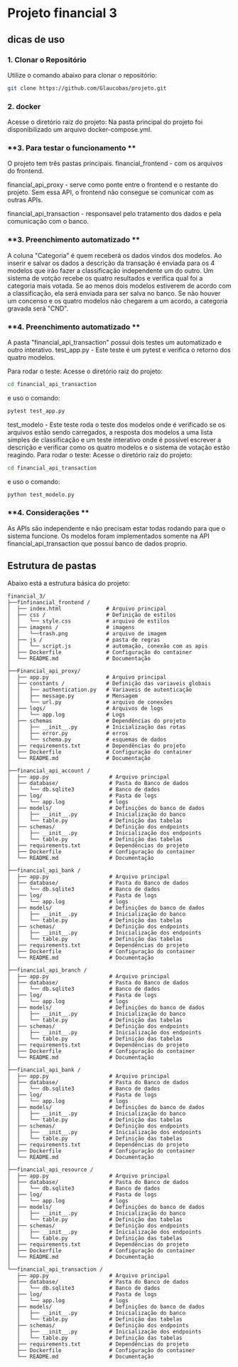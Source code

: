 # Projeto financial 3

## dicas de uso

### **1. Clonar o Repositório**
Utilize o comando abaixo para clonar o repositório:
```bash
git clone https://github.com/Glaucobas/projeto.git
```

### **2. docker**
Acesse o diretório raiz do projeto:
Na pasta principal do projeto foi disponibilizado um arquivo docker-compose.yml.

### **3. Para testar o funcionamento **
O projeto tem três pastas principais.
financial_frontend - com os arquivos do frontend.

financial_api_proxy - serve como ponte entre o frontend e o restante do projeto. Sem essa API, o frontend não consegue se comunicar com as outras APIs.

financial_api_transaction - responsavel pelo tratamento dos dados e pela comunicação com o banco.

### **3. Preenchimento automatizado **
A coluna "Categoria" é quem receberá os dados vindos dos modelos. Ao inserir e salvar os dados a descrição da transação é enviada para os 4 modelos que irão fazer a classificação independente um do outro. Um sistema de votção recebe os quatro resultados e verifica qual foi a categoria mais votada. Se ao menos dois modelos estiverem de acordo com a classificação, ela será enviada para ser salva no banco. Se não houver um concenso e os quatro modelos não chegarem a um acordo, a categoria gravada será "CND".

### **4. Preenchimento automatizado **
A pasta "financial_api_transaction" possui dois testes um automatizado e outro interativo.
test_app.py - Este teste é um pytest e verifica o retorno dos quatro modelos.

Para rodar o teste:
Acesse o diretório raiz do projeto:
```bash
cd financial_api_transaction
```
e uso o comando:
```bash
pytest test_app.py
```
test_modelo - Este teste roda o teste dos modelos onde é verificado se os arquivos estão sendo carregados, a resposta dos modelos a uma lista simples de classificação e um teste interativo onde é possível escrever a descrição e verificar como os quatro modelos e o sistema de votação estão reagindo.
Para rodar o teste:
Acesse o diretório raiz do projeto:
```bash
cd financial_api_transaction
```
e uso o comando:
```bash
python test_modelo.py
```

### **4. Considerações **
As APIs são independente e não precisam estar todas rodando para que o sistema funcione.
Os modelos foram implementados somente na API financial_api_transaction que possui banco de dados proprio.

## Estrutura de pastas

Abaixo está a estrutura básica do projeto:
```
financial_3/
├──finfinancial_frontend /
│  ├── index.html              # Arquivo principal
│  ├── css /                   # Definição de estilos
│  │   └── style.css           # arquivo de estilos
│  ├── imagens /               # imagens
│  │   └──trash.png            # arquivo de imagem
│  ├── js /                    # pasta de regras
│  │   └── script.js           # automação, conexão com as apis
│  ├── Dockerfile              # Configuração do container
│  └── README.md               # Documentação
│
├──Financial_api_proxy/
│  ├── app.py                  # Arquivo principal
│  ├── constants /             # Definição das variaveis globais
│  │   ├── authentication.py   # Variaveis de autenticação
│  │   ├── message.py          # Mensagem
│  │   └── url.py              # arquivo de conexões
│  ├── logs/                   # Arquivos de logs
│  │   └── app.log             # Logs
│  ├── schemas                 # Dependências do projeto
│  │   ├── __init__.py         # Inicialização das rotas
│  │   ├── error.py            # erros 
│  │   └── schema.py           # esquemas de dados
│  ├── requirements.txt        # Dependências do projeto
│  ├── Dockerfile              # Configuração do container
│  └── README.md               # Documentação
│
├──financial_api_account /
│  ├── app.py                   # Arquivo principal
│  ├── database/                # Pasta do Banco de dados
│  │   └── db.sqlite3           # Banco de dados
│  ├── log/                     # Pasta de logs
│  │   └── app.log              # logs
│  ├── models/                  # Definições do banco de dados
│  │   ├── __init__.py          # Inicialização do banco
│  │   └── table.py             # Definição das tabelas
│  ├── schemas/                 # Definição dos endpoints
│  │   ├── __init__.py          # Inicialização dos endpoints
│  │   └── table.py             # Definição das tabelas
│  ├── requirements.txt         # Dependências do projeto
│  ├── Dockerfile               # Configuração do container
│  └── README.md                # Documentação
│                               
├──financial_api_bank /         
│  ├── app.py                   # Arquivo principal
│  ├── database/                # Pasta do Banco de dados
│  │   └── db.sqlite3           # Banco de dados
│  ├── log/                     # Pasta de logs
│  │   └── app.log              # logs
│  ├── models/                  # Definições do banco de dados
│  │   ├── __init__.py          # Inicialização do banco
│  │   └── table.py             # Definição das tabelas
│  ├── schemas/                 # Definição dos endpoints
│  │   ├── __init__.py          # Inicialização dos endpoints
│  │   └── table.py             # Definição das tabelas
│  ├── requirements.txt         # Dependências do projeto
│  ├── Dockerfile               # Configuração do container
│  └── README.md                # Documentação
│                               
├──financial_api_branch /       
│  ├── app.py                   # Arquivo principal
│  ├── database/                # Pasta do Banco de dados
│  │   └── db.sqlite3           # Banco de dados
│  ├── log/                     # Pasta de logs
│  │   └── app.log              # logs
│  ├── models/                  # Definições do banco de dados
│  │   ├── __init__.py          # Inicialização do banco
│  │   └── table.py             # Definição das tabelas
│  ├── schemas/                 # Definição dos endpoints
│  │   ├── __init__.py          # Inicialização dos endpoints
│  │   └── table.py             # Definição das tabelas
│  ├── requirements.txt         # Dependências do projeto
│  ├── Dockerfile               # Configuração do container
│  └── README.md                # Documentação
│                               
├──financial_api_bank /         
│  ├── app.py                   # Arquivo principal
│  ├── database/                # Pasta do Banco de dados
│  │   └── db.sqlite3           # Banco de dados
│  ├── log/                     # Pasta de logs
│  │   └── app.log              # logs
│  ├── models/                  # Definições do banco de dados
│  │   ├── __init__.py          # Inicialização do banco
│  │   └── table.py             # Definição das tabelas
│  ├── schemas/                 # Definição dos endpoints
│  │   ├── __init__.py          # Inicialização dos endpoints
│  │   └── table.py             # Definição das tabelas
│  ├── requirements.txt         # Dependências do projeto
│  ├── Dockerfile               # Configuração do container
│  └── README.md                # Documentação
│                               
├──financial_api_resource /     
│  ├── app.py                   # Arquivo principal
│  ├── database/                # Pasta do Banco de dados
│  │   └── db.sqlite3           # Banco de dados
│  ├── log/                     # Pasta de logs
│  │   └── app.log              # logs
│  ├── models/                  # Definições do banco de dados
│  │   ├── __init__.py          # Inicialização do banco
│  │   └── table.py             # Definição das tabelas
│  ├── schemas/                 # Definição dos endpoints
│  │   ├── __init__.py          # Inicialização dos endpoints
│  │   └── table.py             # Definição das tabelas
│  ├── requirements.txt         # Dependências do projeto
│  ├── Dockerfile               # Configuração do container
│  └── README.md                # Documentação
│                               
└──financial_api_transaction /
   ├── app.py                   # Arquivo principal
   ├── database/                # Pasta do Banco de dados
   │   └── db.sqlite3           # Banco de dados
   ├── log/                     # Pasta de logs
   │   └── app.log              # logs
   ├── models/                  # Definições do banco de dados
   │   ├── __init__.py          # Inicialização do banco
   │   └── table.py             # Definição das tabelas
   ├── schemas/                 # Definição dos endpoints
   │   ├── __init__.py          # Inicialização dos endpoints
   │   └── table.py             # Definição das tabelas
   ├── requirements.txt         # Dependências do projeto
   ├── Dockerfile               # Configuração do container
   └── README.md                # Documentação
```
